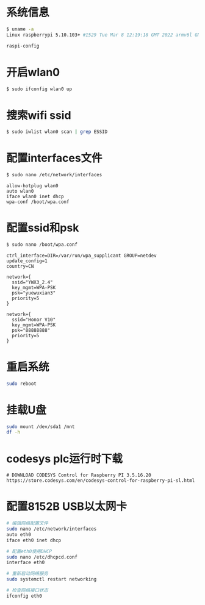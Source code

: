 # 系统信息
```bash
$ uname -a
Linux raspberrypi 5.10.103+ #1529 Tue Mar 8 12:19:18 GMT 2022 armv6l GNU/Linux
```
```bash
raspi-config
```

# 开启wlan0
```bash
$ sudo ifconfig wlan0 up
```

# 搜索wifi ssid
```bash
$ sudo iwlist wlan0 scan | grep ESSID
```

# 配置interfaces文件
```bash
$ sudo nano /etc/network/interfaces
```
```
allow-hotplug wlan0
auto wlan0
iface wlan0 inet dhcp
wpa-conf /boot/wpa.conf
```

# 配置ssid和psk
```bash
$ sudo nano /boot/wpa.conf
```
```
ctrl_interface=DIR=/var/run/wpa_supplicant GROUP=netdev
update_config=1
country=CN

network={
  ssid="YWX3_2.4"
  key_mgmt=WPA-PSK
  psk="yuewuxian3"
  priority=5
}

network={
  ssid="Honor V10"
  key_mgmt=WPA-PSK
  psk="88888888"
  priority=5
}
```

# 重启系统
```bash
sudo reboot
```

# 挂载U盘
```bash
sudo mount /dev/sda1 /mnt
df -h
```

# codesys plc运行时下载
```
# DOWNLOAD CODESYS Control for Raspberry PI 3.5.16.20
https://store.codesys.com/en/codesys-control-for-raspberry-pi-sl.html
```

# 配置8152B USB以太网卡
```bash
# 编辑网络配置文件
sudo nano /etc/network/interfaces
auto eth0
iface eth0 inet dhcp

# 配置eth0使用DHCP
sudo nano /etc/dhcpcd.conf
interface eth0

# 重新启动网络服务
sudo systemctl restart networking

# 检查网络接口状态
ifconfig eth0
```
